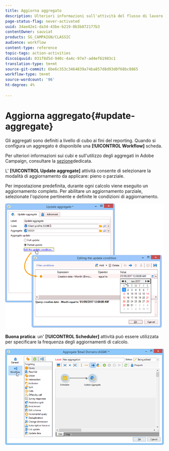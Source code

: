```yaml
---
title: Aggiorna aggregato
description: Ulteriori informazioni sull'attività del flusso di lavoro Aggiorna aggregazione
page-status-flag: never-activated
uuid: 34ae42e1-da34-43be-b219-0b3b872177b3
contentOwner: sauviat
products: SG_CAMPAIGN/CLASSIC
audience: workflow
content-type: reference
topic-tags: action-activities
discoiquuid: 031f8d5d-940c-4a4c-97e7-ad4ef61983c1
translation-type: tm+mt
source-git-commit: 6be6c353c3464839a74ba857d8d93d0f68bc8865
workflow-type: tm+mt
source-wordcount: '96'
ht-degree: 4%

---
```



# Aggiorna aggregato{#update-aggregate}

Gli aggregati sono definiti a livello di cubo ai fini del reporting. Quando si configura un aggregato è disponibile una **[!UICONTROL Workflow]** scheda.

Per ulteriori informazioni sui cubi e sull&#39;utilizzo degli aggregati in  Adobe Campaign, consultare la [sezione](../../reporting/using/concepts-and-methodology.md#calculating-and-using-aggregates)dedicata.

L&#39; **[!UICONTROL Update aggregate]** attività consente di selezionare la modalità di aggiornamento da applicare: pieno o parziale.

Per impostazione predefinita, durante ogni calcolo viene eseguito un aggiornamento completo. Per abilitare un aggiornamento parziale, selezionate l&#39;opzione pertinente e definite le condizioni di aggiornamento.

![](assets/s_advuser_cube_agregate_05.png)

**Buona pratica**: un&#39; **[!UICONTROL Scheduler]** attività può essere utilizzata per specificare la frequenza degli aggiornamenti di calcolo.

![](assets/s_advuser_cube_agregate_04.png)

